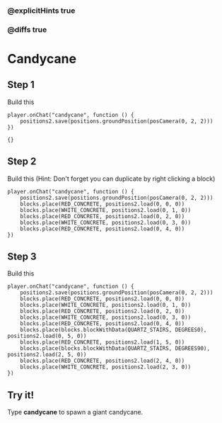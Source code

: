 ### @explicitHints true

### @diffs true

# Candycane

## Step 1

Build this 

```blocks
player.onChat("candycane", function () {
    positions2.save(positions.groundPosition(posCamera(0, 2, 2)))
})
```

```template
{}
```

## Step 2

Build this (Hint: Don't forget you can duplicate by right clicking a block)

```blocks
player.onChat("candycane", function () {
    positions2.save(positions.groundPosition(posCamera(0, 2, 2)))
    blocks.place(RED_CONCRETE, positions2.load(0, 0, 0))
    blocks.place(WHITE_CONCRETE, positions2.load(0, 1, 0))
    blocks.place(RED_CONCRETE, positions2.load(0, 2, 0))
    blocks.place(WHITE_CONCRETE, positions2.load(0, 3, 0))
    blocks.place(RED_CONCRETE, positions2.load(0, 4, 0))
})
```

## Step 3

Build this

```blocks
player.onChat("candycane", function () {
    positions2.save(positions.groundPosition(posCamera(0, 2, 2)))
    blocks.place(RED_CONCRETE, positions2.load(0, 0, 0))
    blocks.place(WHITE_CONCRETE, positions2.load(0, 1, 0))
    blocks.place(RED_CONCRETE, positions2.load(0, 2, 0))
    blocks.place(WHITE_CONCRETE, positions2.load(0, 3, 0))
    blocks.place(RED_CONCRETE, positions2.load(0, 4, 0))
    blocks.place(blocks.blockWithData(QUARTZ_STAIRS, DEGREES0), positions2.load(0, 5, 0))
    blocks.place(RED_CONCRETE, positions2.load(1, 5, 0))
    blocks.place(blocks.blockWithData(QUARTZ_STAIRS, DEGREES90), positions2.load(2, 5, 0))
    blocks.place(RED_CONCRETE, positions2.load(2, 4, 0))
    blocks.place(WHITE_CONCRETE, positions2.load(2, 3, 0))
})
```

## Try it!

Type **candycane** to spawn a giant candycane.